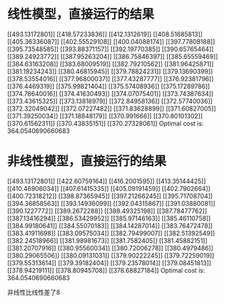 
# 线性模型，直接运行的结果
[[493.13172801]]
[[418.57233836]]
[[412.1312619]]
[[408.51685813]]
[[405.36336087]]
[[402.55529108]]
[[400.04088174]]
[[397.77808188]]
[[395.73548585]]
[[393.88371157]]
[[392.19770385]]
[[390.65765464]]
[[389.24923772]]
[[387.95263204]]
[[386.75846397]]
[[385.65559469]]
[[384.63163208]]
[[383.68009519]]
[[382.79210562]]
[[381.96425871]]
[[381.19234243]]
[[380.46815945]]
[[379.78824231]]
[[379.13690399]]
[[378.53554016]]
[[377.96800037]]
[[377.43287777]]
[[376.92381796]]
[[376.4469319]]
[[375.99821404]]
[[375.57408936]]
[[375.17289786]]
[[374.78640016]]
[[374.41630493]]
[[374.07075401]]
[[373.74387634]]
[[373.43615325]]
[[373.13818979]]
[[372.84958136]]
[[372.57740036]]
[[372.32049042]]
[[372.07227482]]
[[371.83628899]]
[[371.60827005]]
[[371.39250034]]
[[371.18848179]]
[[370.991666]]
[[370.80101302]]
[[370.61562311]]
[[370.43835151]]
[[370.27328061]]
Optimal cost is:  364.0540690660683

# 非线性模型，直接运行的结果
[[493.13172801]]
[[422.60759164]]
[[416.2001595]]
[[413.35144425]]
[[410.46906034]]
[[407.61415335]]
[[405.09191459]]
[[402.7902664]]
[[400.72318212]]
[[398.87365945]]
[[397.21266245]]
[[395.71708704]]
[[394.36858563]]
[[393.14936099]]
[[392.04315867]]
[[391.03880081]]
[[390.1227772]]
[[389.2672288]]
[[388.49325198]]
[[387.78477762]]
[[387.13416294]]
[[386.53429952]]
[[385.97146163]]
[[385.46110758]]
[[384.99180641]]
[[384.55070183]]
[[384.14287014]]
[[383.76472478]]
[[383.41911698]]
[[383.09575034]]
[[382.79499007]]
[[382.51392549]]
[[382.24518966]]
[[381.98981673]]
[[381.7582405]]
[[381.45882151]]
[[381.20707916]]
[[380.95560034]]
[[380.72006278]]
[[380.4979486]]
[[380.29065506]]
[[380.09131031]]
[[379.90222245]]
[[379.72259019]]
[[379.55313614]]
[[379.39182404]]
[[379.23578014]]
[[379.08451813]]
[[378.94219111]]
[[378.80945708]]
[[378.68827184]]
Optimal cost is:  364.0540690660683

非线性比线性差了8